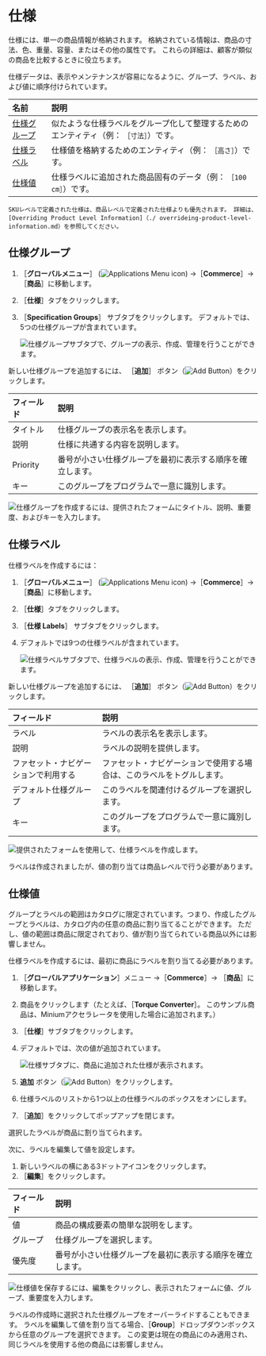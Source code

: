 # 仕様

仕様には、単一の商品情報が格納されます。 格納されている情報は、商品の寸法、色、重量、容量、またはその他の属性です。 これらの詳細は、顧客が類似の商品を比較するときに役立ちます。

仕様データは、表示やメンテナンスが容易になるように、グループ、ラベル、および値に順序付けられています。

| 名前                              | 説明                                            |
| :--- | :--- |
| [仕様グループ](#specification-groups) | 似たような仕様ラベルをグループ化して整理するためのエンティティ（例： `［寸法］`）です。 |
| [仕様ラベル](#specification-labels)  | 仕様値を格納するためのエンティティ（例： `［高さ］`）です。               |
| [仕様値](#specification-values)    | 仕様ラベルに追加された商品固有のデータ（例： `［100 cm］`）です。         |

```{note}
SKUレベルで定義された仕様は、商品レベルで定義された仕様よりも優先されます。 詳細は、[Overriding Product Level Information]（./ overrideing-product-level-information.md）を参照してください。
```

<a name="specification-groups" />

## 仕様グループ

1. ［**グローバルメニュー**］ (![Applications Menu icon](../../../images/icon-applications-menu.png)) →［**Commerce**］→［**商品**］に移動します。
1. ［**仕様**］タブをクリックします。
1. ［**Specification Groups**］ サブタブをクリックします。 デフォルトでは、5つの仕様グループが含まれています。

    ![仕様グループサブタブで、グループの表示、作成、管理を行うことができます。](./specifications/images/01.png)

新しい仕様グループを追加するには、 ［**追加**］ ボタン（![Add Button](../../../images/icon-add.png)）をクリックします。

| フィールド    | 説明                            |
| :--- | :--- |
| タイトル     | 仕様グループの表示名を表示します。             |
| 説明       | 仕様に共通する内容を説明します。              |
| Priority | 番号が小さい仕様グループを最初に表示する順序を確立します。 |
| キー       | このグループをプログラムで一意に識別します。        |

![仕様グループを作成するには、提供されたフォームにタイトル、説明、重要度、およびキーを入力します。](./specifications/images/02.png)

<a name="specification-labels" />

## 仕様ラベル

仕様ラベルを作成するには：

1. ［**グローバルメニュー**］ (![Applications Menu icon](../../../images/icon-applications-menu.png)) →［**Commerce**］→［**商品**］に移動します。
1. ［**仕様**］タブをクリックします。
1. ［**仕様 Labels**］ サブタブをクリックします。
1. デフォルトでは9つの仕様ラベルが含まれています。

    ![仕様ラベルサブタブで、仕様ラベルの表示、作成、管理を行うことができます。](./specifications/images/03.png)

新しい仕様グループを追加するには、 ［**追加**］ ボタン（![Add Button](../../../images/icon-add.png)）をクリックします。

| フィールド              | 説明                                  |
| :--- | :--- |
| ラベル                | ラベルの表示名を表示します。                      |
| 説明                 | ラベルの説明を提供します。                       |
| ファセット・ナビゲーションで利用する | ファセット・ナビゲーションで使用する場合は、このラベルをトグルします。 |
| デフォルト仕様グループ        | このラベルを関連付けるグループを選択します。              |
| キー                 | このグループをプログラムで一意に識別します。              |

![提供されたフォームを使用して、仕様ラベルを作成します。](./specifications/images/04.png)

ラベルは作成されましたが、値の割り当ては商品レベルで行う必要があります。

<a name="specification-values" />

## 仕様値

 グループとラベルの範囲はカタログに限定されています。つまり、作成したグループとラベルは、カタログ内の任意の商品に割り当てることができます。 ただし、値の範囲は商品に限定されており、値が割り当てられている商品以外には影響しません。

 仕様ラベルを作成するには、最初に商品にラベルを割り当てる必要があります。

1. ［**グローバルアプリケーション**］メニュー →［**Commerce**］→ ［**商品**］に移動します。
1. 商品をクリックします（たとえば、［**Torque Converter**］。 このサンプル商品は、Miniumアクセラレータを使用した場合に追加されます。）
1. ［**仕様**］サブタブをクリックします。
1. デフォルトでは、次の値が追加されています。

    ![仕様サブタブに、商品に追加された仕様が表示されます。](./specifications/images/05.png)

1. **追加** ボタン（![Add Button](../../../images/icon-add.png)）をクリックします。
1. 仕様ラベルのリストから1つ以上の仕様ラベルのボックスをオンにします。
1. ［**追加**］をクリックしてポップアップを閉じます。

選択したラベルが商品に割り当てられます。

次に、ラベルを編集して値を設定します。

1. 新しいラベルの横にある3ドットアイコンをクリックします。
1. ［**編集**］をクリックします。

| フィールド | 説明                            |
| :--- | :--- |
| 値     | 商品の構成要素の簡単な説明をします。            |
| グループ  | 仕様グループを選択します。                 |
| 優先度   | 番号が小さい仕様グループを最初に表示する順序を確立します。 |

![仕様値を保存するには、編集をクリックし、表示されたフォームに値、グループ、重要度を入力します。](./specifications/images/06.png)

ラベルの作成時に選択された仕様グループをオーバーライドすることもできます。 ラベルを編集して値を割り当てる場合、［**Group**］ドロップダウンボックスから任意のグループを選択できます。 この変更は現在の商品にのみ適用され、同じラベルを使用する他の商品には影響しません。
